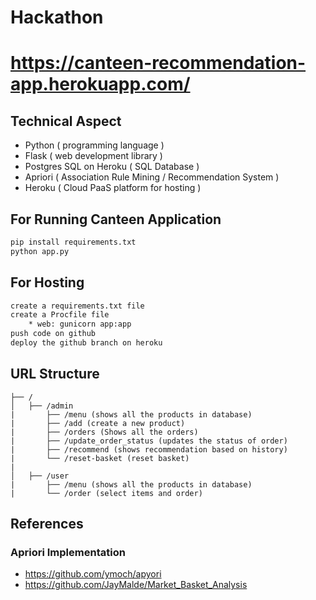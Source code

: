 # Hackathon
# https://canteen-recommendation-app.herokuapp.com/
## Technical Aspect
* Python ( programming language )
* Flask ( web development library )
* Postgres SQL on Heroku ( SQL Database )
* Apriori ( Association Rule Mining / Recommendation System )
* Heroku ( Cloud PaaS platform for hosting )
## For Running Canteen Application
```bash
pip install requirements.txt
python app.py
```

## For Hosting
```bash
create a requirements.txt file
create a Procfile file
    * web: gunicorn app:app
push code on github
deploy the github branch on heroku
```

## URL Structure 
```
├── /
│   ├── /admin
|       ├── /menu (shows all the products in database)
|       ├── /add (create a new product)
|       ├── /orders (Shows all the orders)
|       ├── /update_order_status (updates the status of order)
|       ├── /recommend (shows recommendation based on history)
|       └── /reset-basket (reset basket)
|       
│   ├── /user
|       ├── /menu (shows all the products in database)
|       └── /order (select items and order)
```

## References
### Apriori Implementation 
* https://github.com/ymoch/apyori
* https://github.com/JayMalde/Market_Basket_Analysis